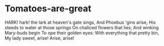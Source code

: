 # Tomatoes-are-great
HARK! hark! the lark at heaven's gate sings, And Phoebus 'gins arise, His steeds to water at those springs On chaliced flowers that lies; And winking Mary-buds begin To ope their golden eyes: With everything that pretty bin, My lady sweet, arise! Arise, arise! 
